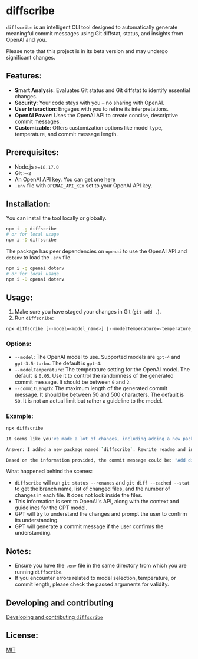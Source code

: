 # diffscribe

`diffscribe` is an intelligent CLI tool designed to automatically generate meaningful commit messages using Git diffstat, status, and insights from OpenAI and you.

Please note that this project is in its beta version and may undergo significant changes.

## Features:

-   **Smart Analysis**: Evaluates Git status and Git diffstat to identify essential changes.
-   **Security**: Your code stays with you – no sharing with OpenAI.
-   **User Interaction**: Engages with you to refine its interpretations.
-   **OpenAI Power**: Uses the OpenAI API to create concise, descriptive commit messages.
-   **Customizable**: Offers customization options like model type, temperature, and commit message length.

## Prerequisites:

-   Node.js `>=18.17.0`
-   Git `>=2`
-   An OpenAI API key. You can get one [here](https://platform.openai.com/account/api-keys)
-   `.env` file with `OPENAI_API_KEY` set to your OpenAI API key.

## Installation:

You can install the tool locally or globally.

```bash
npm i -g diffscribe
# or for local usage
npm i -D diffscribe
```

The package has peer dependencies on `openai` to use the OpenAI API and `dotenv` to load the `.env` file.

```bash
npm i -g openai dotenv
# or for local usage
npm i -D openai dotenv
```

## Usage:

1. Make sure you have staged your changes in Git (`git add .`).
2. Run `diffscribe`:

```bash
npx diffscribe [--model=<model_name>] [--modelTemperature=<temperature_value>] [--commitLength=<length>]
```

### Options:

-   `--model`: The OpenAI model to use. Supported models are `gpt-4` and `gpt-3.5-turbo`. The default is `gpt-4`.
-   `--modelTemperature`: The temperature setting for the OpenAI model. The default is `0.05`. Use it to control the randomness of the generated commit message. It should be between `0` and `2`.
-   `--commitLength`: The maximum length of the generated commit message. It should be between 50 and 500 characters. The default is `50`. It is not an actual limit but rather a guideline to the model.

### Example:

```bash
npx diffscribe

It seems like you've made a lot of changes, including adding a new package 'diffscribe', modifying several package.json files, and updating documentation. Could you please clarify what you're trying to achieve with this commit?

Answer: I added a new package named `diffscribe`. Rewrite readme and improve documentation for all public packages. Rewrite TSDoc in `@neshca/json-replacer-reviver` package

Based on the information provided, the commit message could be: "Add diffscribe package and improve documentation".
```

What happened behind the scenes:

-   `diffscribe` will run `git status --renames` and `git diff --cached --stat` to get the branch name, list of changed files, and the number of changes in each file. It does not look inside the files.
-   This information is sent to OpenAI's API, along with the context and guidelines for the GPT model.
-   GPT will try to understand the changes and prompt the user to confirm its understanding.
-   GPT will generate a commit message if the user confirms the understanding.

## Notes:

-   Ensure you have the `.env` file in the same directory from which you are running `diffscribe`.
-   If you encounter errors related to model selection, temperature, or commit length, please check the passed arguments for validity.

## Developing and contributing

[Developing and contributing `diffscribe`](../../docs/contributing/diffscribe.md)

## License:

[MIT](./LICENSE)
